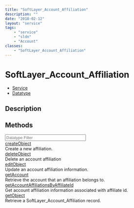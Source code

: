 ```yaml
---
title: "SoftLayer_Account_Affiliation"
description: ""
date: "2018-02-12"
layout: "service"
tags:
    - "service"
    - "sldn"
    - "Account"
classes:
    - "SoftLayer_Account_Affiliation"
---
```

# SoftLayer_Account_Affiliation
<div id='service-datatype'>
    <ul id='sldn-reference-tabs'>
    <li id='service'> <a href='/reference/services/SoftLayer_Account_Affiliation' >Service</a></li>    <li id='datatype'> <a href='/reference/datatypes/SoftLayer_Account_Affiliation' >Datatype</a></li>
    </ul>
</div>

## Description

        
        
<div id="properties" class="content">
    <h2>Methods</h2>
    <div class="view-filters">
        <div class="clearfix">
            <div class="search-input-box">
                <input placeholder="Datatype Filter" onkeyup="titleSearch(inputId='edit-combine', divId='method-div', elementClass='method-row')" 
                    type="text" id="edit-combine" value="" size="30" maxlength="128" class="form-text">
            </div>
        </div>
    </div>
    <div id="method-div">
            <div class="method-row">
                        <span class='view-field-title'><a href='/reference/services/SoftLayer_Account_Affiliation/createObject'> createObject</a> </span>
            <div class='views-field-body'>Create a new affiliation.</div>
        </div>
            <div class="method-row">
                        <span class='view-field-title'><a href='/reference/services/SoftLayer_Account_Affiliation/deleteObject'> deleteObject</a> </span>
            <div class='views-field-body'>Delete an account affiliation</div>
        </div>
            <div class="method-row">
                        <span class='view-field-title'><a href='/reference/services/SoftLayer_Account_Affiliation/editObject'> editObject</a> </span>
            <div class='views-field-body'>Update an account affiliation information.</div>
        </div>
            <div class="method-row">
                        <span class='view-field-title'><a href='/reference/services/SoftLayer_Account_Affiliation/getAccount'> getAccount</a> </span>
            <div class='views-field-body'>Retrieve the account that an affiliation belongs to.</div>
        </div>
            <div class="method-row">
                        <span class='view-field-title'><a href='/reference/services/SoftLayer_Account_Affiliation/getAccountAffiliationsByAffiliateId'> getAccountAffiliationsByAffiliateId</a> </span>
            <div class='views-field-body'>Get account affiliation information associated with affiliate id.</div>
        </div>
            <div class="method-row">
                        <span class='view-field-title'><a href='/reference/services/SoftLayer_Account_Affiliation/getObject'> getObject</a> </span>
            <div class='views-field-body'>Retrieve a SoftLayer_Account_Affiliation record.</div>
        </div>
        </div>
</div>

